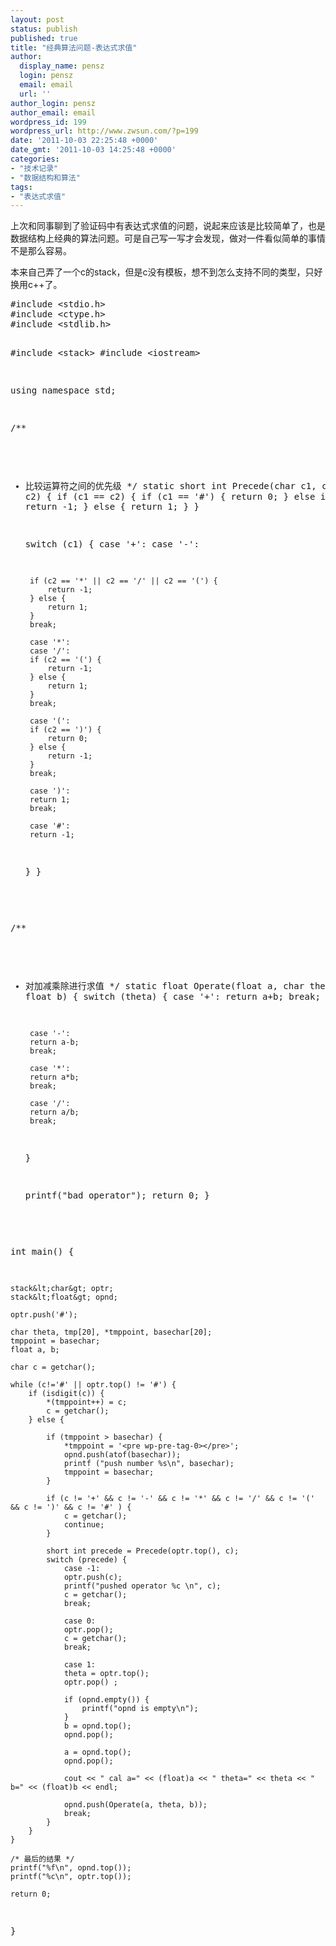 ```yaml
---
layout: post
status: publish
published: true
title: "经典算法问题-表达式求值"
author:
  display_name: pensz
  login: pensz
  email: email
  url: ''
author_login: pensz
author_email: email
wordpress_id: 199
wordpress_url: http://www.zwsun.com/?p=199
date: '2011-10-03 22:25:48 +0000'
date_gmt: '2011-10-03 14:25:48 +0000'
categories:
- "技术记录"
- "数据结构和算法"
tags:
- "表达式求值"
---
```

<p>上次和同事聊到了验证码中有表达式求值的问题，说起来应该是比较简单了，也是数据结构上经典的算法问题。可是自己写一写才会发现，做对一件看似简单的事情不是那么容易。</p>
<p>本来自己弄了一个c的stack，但是c没有模板，想不到怎么支持不同的类型，只好换用c++了。</p>
<pre name="code" class="c++">
#include &lt;stdio.h&gt;
#include &lt;ctype.h&gt;
#include &lt;stdlib.h&gt;

#include &lt;stack&gt;
#include &lt;iostream&gt;

using namespace std;


/**
 * 比较运算符之间的优先级
 */
static short int Precede(char c1, char c2) {
    if (c1 == c2) {
        if (c1 == '#') {
            return 0;
        } else if(c1 == '(') {
            return -1;
        } else {
            return 1;
        }
    }
    
    switch (c1) {
        case '+':
        case '-':
        
        if (c2 == '*' || c2 == '/' || c2 == '(') {
            return -1;
        } else {
            return 1;
        }
        break;
        
        case '*':
        case '/':
        if (c2 == '(') {
            return -1;
        } else {
            return 1;
        }
        break;
        
        case '(':
        if (c2 == ')') {
            return 0;
        } else {
            return -1;
        }
        break;
        
        case ')':
        return 1;
        break;
        
        case '#':
        return -1;
    }
}

/**
 * 对加减乘除进行求值
 */
static float Operate(float a, char theta, float b) {
    switch (theta) {
        case '+':
        return a+b;
        break;
        
        case '-':
        return a-b;
        break;
        
        case '*':
        return a*b;
        break;
        
        case '/':
        return a/b;
        break;
    }
    
    printf("bad operator");
    return 0;
}


int main() {
    
    stack&lt;char&gt; optr;
    stack&lt;float&gt; opnd;
    
    optr.push('#');
    
    char theta, tmp[20], *tmppoint, basechar[20];
    tmppoint = basechar;
    float a, b;
    
    char c = getchar();
    
    while (c!='#' || optr.top() != '#') {
        if (isdigit(c)) {
            *(tmppoint++) = c;
            c = getchar();
        } else {
            
            if (tmppoint > basechar) {
                *tmppoint = '<pre wp-pre-tag-0></pre>';
                opnd.push(atof(basechar));
                printf ("push number %s\n", basechar);
                tmppoint = basechar;
            }
            
            if (c != '+' && c != '-' && c != '*' && c != '/' && c != '(' && c != ')' && c != '#' ) {
                c = getchar();
                continue;
            }
            
            short int precede = Precede(optr.top(), c);
            switch (precede) {
                case -1:
                optr.push(c);
                printf("pushed operator %c \n", c);
                c = getchar();
                break;
                
                case 0:
                optr.pop();
                c = getchar();
                break;
                
                case 1:
                theta = optr.top();
                optr.pop() ;
                
                if (opnd.empty()) {
                    printf("opnd is empty\n");
                }
                b = opnd.top();
                opnd.pop();
                
                a = opnd.top();
                opnd.pop();
                
                cout << " cal a=" << (float)a << " theta=" << theta << " b=" << (float)b << endl;

                opnd.push(Operate(a, theta, b));
                break;
            }
        }
    }
    
    /* 最后的结果 */
    printf("%f\n", opnd.top());
    printf("%c\n", optr.top());
    
    return 0;
}
</pre>
